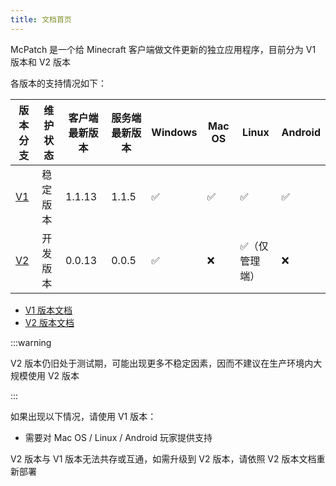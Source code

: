 ```yaml
---
title: 文档首页
---
```


McPatch 是一个给 Minecraft 客户端做文件更新的独立应用程序，目前分为 V1 版本和 V2 版本

各版本的支持情况如下：

| 版本分支 | 维护状态 | 客户端最新版本 | 服务端最新版本 | Windows | Mac OS | Linux | Android |
| --- | --- | --- | --- | --- | --- | --- | --- |
| [V1](/docs/v1/start.md) | 稳定版本 | 1.1.13 | 1.1.5 | ✅ | ✅ | ✅ | ✅ |
| [V2](/docs/v2/start.md) | 开发版本 | 0.0.13 | 0.0.5 | ✅ | ❌ | ✅（仅管理端） | ❌ |

- [V1 版本文档](/docs/v1-old/start.md)
- [V2 版本文档](/docs/v2/start.md)

:::warning

V2 版本仍旧处于测试期，可能出现更多不稳定因素，因而不建议在生产环境内大规模使用 V2 版本

:::

如果出现以下情况，请使用 V1 版本：

- 需要对 Mac OS / Linux / Android 玩家提供支持

V2 版本与 V1 版本无法共存或互通，如需升级到 V2 版本，请依照 V2 版本文档重新部署
